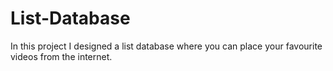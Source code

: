 # List-Database
In this project I designed a list database where you can place your favourite videos from the internet.
